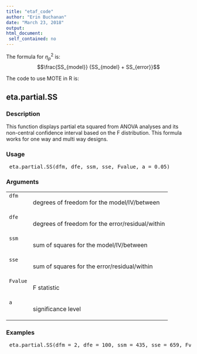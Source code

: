 ```yaml
---
title: "etaf_code"
author: "Erin Buchanan"
date: "March 23, 2018"
output: 
html_document:
 self_contained: no
---
```


The formula for $\eta_p^2$ is: $$\frac{SS_{model}} {SS_{model} + SS_{error}}$$

The code to use MOTE in R is: 
 

 
<h2>eta.partial.SS</h2>  <h3>Description</h3>  <p>This function displays partial eta squared from ANOVA analyses and its non-central confidence interval based on the F distribution. This formula works for one way and multi way designs. </p>   <h3>Usage</h3>  <pre> eta.partial.SS(dfm, dfe, ssm, sse, Fvalue, a = 0.05) </pre>   <h3>Arguments</h3>  <table summary="R argblock"> <tr valign="top"><td><code>dfm</code></td> <td> <p>degrees of freedom for the model/IV/between</p> </td></tr> <tr valign="top"><td><code>dfe</code></td> <td> <p>degrees of freedom for the error/residual/within</p> </td></tr> <tr valign="top"><td><code>ssm</code></td> <td> <p>sum of squares for the model/IV/between</p> </td></tr> <tr valign="top"><td><code>sse</code></td> <td> <p>sum of squares for the error/residual/within</p> </td></tr> <tr valign="top"><td><code>Fvalue</code></td> <td> <p>F statistic</p> </td></tr> <tr valign="top"><td><code>a</code></td> <td> <p>significance level</p> </td></tr> </table>   <h3>Examples</h3>  <pre> eta.partial.SS(dfm = 2, dfe = 100, ssm = 435, sse = 659, Fvalue = 5.46, a = .05) </pre>   </body></html> 
